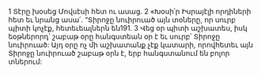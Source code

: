 1 Տէրը խօսեց Մովսէսի հետ ու ասաց. 2 «Խօսի՛ր Իսրայէլի որդիների հետ եւ նրանց ասա՛. “Տիրոջը նուիրուած այն տօները, որ սուրբ պիտի կոչէք, հետեւեալներն են191.
3 Վեց օր պիտի աշխատես, իսկ եօթներորդ՝ շաբաթ օրը հանգստեան օր է եւ սուրբ՝ Տիրոջը նուիրուած: Այդ օրը ոչ մի աշխատանք չէք կատարի, որովհետեւ այն Տիրոջը նուիրուած շաբաթ օրն է, երբ հանգստանում են բոլոր տներում:
